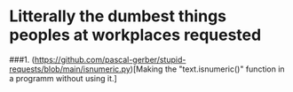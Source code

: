 # Litterally the dumbest things peoples at workplaces requested

###1. (https://github.com/pascal-gerber/stupid-requests/blob/main/isnumeric.py)[Making the "text.isnumeric()" function in a programm without using it.]